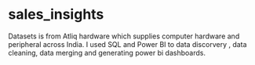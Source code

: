 # sales_insights
Datasets is from Atliq hardware which supplies computer hardware and peripheral across India.  I used SQL and Power BI to data discorvery , data cleaning, data merging and generating power bi dashboards.
